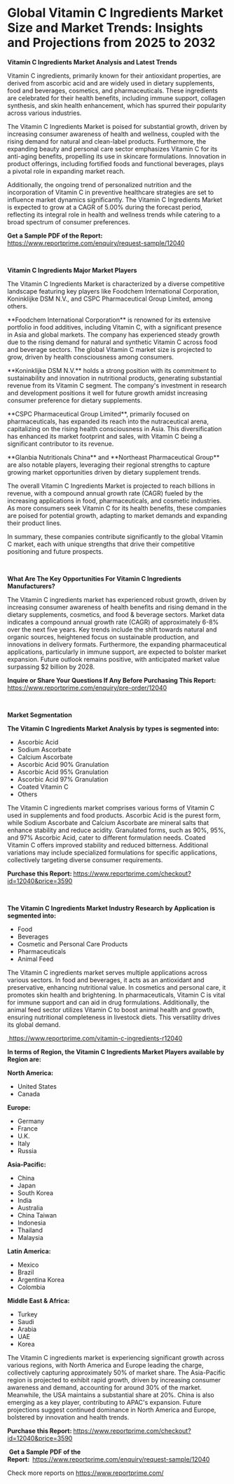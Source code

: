 <p><h1>Global Vitamin C Ingredients Market Size and Market Trends: Insights and Projections from 2025 to 2032</h1></p><p><strong>Vitamin C Ingredients Market Analysis and Latest Trends</strong></p>
<p><p>Vitamin C ingredients, primarily known for their antioxidant properties, are derived from ascorbic acid and are widely used in dietary supplements, food and beverages, cosmetics, and pharmaceuticals. These ingredients are celebrated for their health benefits, including immune support, collagen synthesis, and skin health enhancement, which has spurred their popularity across various industries.</p><p>The Vitamin C Ingredients Market is poised for substantial growth, driven by increasing consumer awareness of health and wellness, coupled with the rising demand for natural and clean-label products. Furthermore, the expanding beauty and personal care sector emphasizes Vitamin C for its anti-aging benefits, propelling its use in skincare formulations. Innovation in product offerings, including fortified foods and functional beverages, plays a pivotal role in expanding market reach.</p><p>Additionally, the ongoing trend of personalized nutrition and the incorporation of Vitamin C in preventive healthcare strategies are set to influence market dynamics significantly. The Vitamin C Ingredients Market is expected to grow at a CAGR of 5.00% during the forecast period, reflecting its integral role in health and wellness trends while catering to a broad spectrum of consumer preferences.</p></p>
<p><strong>Get a Sample PDF of the Report:&nbsp;</strong> <a href="https://www.reportprime.com/enquiry/request-sample/12040?utm_campaign=3072&utm_medium=2&utm_source=Github&utm_content=ia&utm_term=17032025&utm_id=vitamin-c-ingredients">https://www.reportprime.com/enquiry/request-sample/12040</a></p>
<p>&nbsp;</p>
<p><strong>Vitamin C Ingredients Major Market Players</strong></p>
<p><p>The Vitamin C Ingredients Market is characterized by a diverse competitive landscape featuring key players like Foodchem International Corporation, Koninklijke DSM N.V., and CSPC Pharmaceutical Group Limited, among others. </p><p>**Foodchem International Corporation** is renowned for its extensive portfolio in food additives, including Vitamin C, with a significant presence in Asia and global markets. The company has experienced steady growth due to the rising demand for natural and synthetic Vitamin C across food and beverage sectors. The global Vitamin C market size is projected to grow, driven by health consciousness among consumers.</p><p>**Koninklijke DSM N.V.** holds a strong position with its commitment to sustainability and innovation in nutritional products, generating substantial revenue from its Vitamin C segment. The company's investment in research and development positions it well for future growth amidst increasing consumer preference for dietary supplements.</p><p>**CSPC Pharmaceutical Group Limited**, primarily focused on pharmaceuticals, has expanded its reach into the nutraceutical arena, capitalizing on the rising health consciousness in Asia. This diversification has enhanced its market footprint and sales, with Vitamin C being a significant contributor to its revenue.</p><p>**Glanbia Nutritionals China** and **Northeast Pharmaceutical Group** are also notable players, leveraging their regional strengths to capture growing market opportunities driven by dietary supplement trends.</p><p>The overall Vitamin C Ingredients Market is projected to reach billions in revenue, with a compound annual growth rate (CAGR) fueled by the increasing applications in food, pharmaceuticals, and cosmetic industries. As more consumers seek Vitamin C for its health benefits, these companies are poised for potential growth, adapting to market demands and expanding their product lines. </p><p>In summary, these companies contribute significantly to the global Vitamin C market, each with unique strengths that drive their competitive positioning and future prospects.</p></p>
<p>&nbsp;</p>
<p><strong>What Are The Key Opportunities For Vitamin C Ingredients Manufacturers?</strong></p>
<p><p>The Vitamin C ingredients market has experienced robust growth, driven by increasing consumer awareness of health benefits and rising demand in the dietary supplements, cosmetics, and food & beverage sectors. Market data indicates a compound annual growth rate (CAGR) of approximately 6-8% over the next five years. Key trends include the shift towards natural and organic sources, heightened focus on sustainable production, and innovations in delivery formats. Furthermore, the expanding pharmaceutical applications, particularly in immune support, are expected to bolster market expansion. Future outlook remains positive, with anticipated market value surpassing $2 billion by 2028.</p></p>
<p><strong>Inquire or Share Your Questions If Any Before Purchasing This Report:</strong> <a href="https://www.reportprime.com/enquiry/pre-order/12040?utm_campaign=3072&utm_medium=2&utm_source=Github&utm_content=ia&utm_term=17032025&utm_id=vitamin-c-ingredients">https://www.reportprime.com/enquiry/pre-order/12040</a></p>
<p>&nbsp;</p>
<p><strong>Market Segmentation</strong></p>
<p><strong>The Vitamin C Ingredients Market Analysis by types is segmented into:</strong></p>
<p><ul><li>Ascorbic Acid</li><li>Sodium Ascorbate</li><li>Calcium Ascorbate</li><li>Ascorbic Acid 90% Granulation</li><li>Ascorbic Acid 95% Granulation</li><li>Ascorbic Acid 97% Granulation</li><li>Coated Vitamin C</li><li>Others</li></ul></p>
<p><p>The Vitamin C ingredients market comprises various forms of Vitamin C used in supplements and food products. Ascorbic Acid is the purest form, while Sodium Ascorbate and Calcium Ascorbate are mineral salts that enhance stability and reduce acidity. Granulated forms, such as 90%, 95%, and 97% Ascorbic Acid, cater to different formulation needs. Coated Vitamin C offers improved stability and reduced bitterness. Additional variations may include specialized formulations for specific applications, collectively targeting diverse consumer requirements.</p></p>
<p><strong>Purchase this Report:&nbsp;</strong><a href="https://www.reportprime.com/checkout?id=12040&price=3590&utm_campaign=3072&utm_medium=2&utm_source=Github&utm_content=ia&utm_term=17032025&utm_id=vitamin-c-ingredients">https://www.reportprime.com/checkout?id=12040&price=3590</a></p>
<p>&nbsp;</p>
<p><strong>The Vitamin C Ingredients Market Industry Research by Application is segmented into:</strong></p>
<p><ul><li>Food</li><li>Beverages</li><li>Cosmetic and Personal Care Products</li><li>Pharmaceuticals</li><li>Animal Feed</li></ul></p>
<p><p>The Vitamin C ingredients market serves multiple applications across various sectors. In food and beverages, it acts as an antioxidant and preservative, enhancing nutritional value. In cosmetics and personal care, it promotes skin health and brightening. In pharmaceuticals, Vitamin C is vital for immune support and can aid in drug formulations. Additionally, the animal feed sector utilizes Vitamin C to boost animal health and growth, ensuring nutritional completeness in livestock diets. This versatility drives its global demand.</p></p>
<p><a href="https://www.reportprime.com/vitamin-c-ingredients-r12040?utm_campaign=3072&utm_medium=2&utm_source=Github&utm_content=ia&utm_term=17032025&utm_id=vitamin-c-ingredients">&nbsp;https://www.reportprime.com/vitamin-c-ingredients-r12040</a></p>
<p><strong>In terms of Region, the Vitamin C Ingredients Market Players available by Region are:</strong></p>
<p>
    <p> <strong> North America: </strong>
        <ul>
            <li>United States</li>
            <li>Canada</li>
        </ul>
        </p> 
    <p> <strong> Europe: </strong>
        <ul>
            <li>Germany</li>
            <li>France</li>
            <li>U.K.</li>
            <li>Italy</li>
            <li>Russia</li>
        </ul>
        </p> 
    <p> <strong> Asia-Pacific: </strong>
        <ul>
            <li>China</li>
            <li>Japan</li>
            <li>South Korea</li>
            <li>India</li>
            <li>Australia</li>
            <li>China Taiwan</li>
            <li>Indonesia</li>
            <li>Thailand</li>
            <li>Malaysia</li>
        </ul>
        </p> 
    <p> <strong> Latin America: </strong>
        <ul>
            <li>Mexico</li>
            <li>Brazil</li>
            <li>Argentina Korea</li>
            <li>Colombia</li>
        </ul>
        </p> 
    <p> <strong> Middle East & Africa: </strong>
        <ul>
            <li>Turkey</li>
            <li>Saudi</li>
            <li>Arabia</li>
            <li>UAE</li>
            <li>Korea</li>
        </ul>
    </p>
    </p>
<p><p>The Vitamin C ingredients market is experiencing significant growth across various regions, with North America and Europe leading the charge, collectively capturing approximately 50% of market share. The Asia-Pacific region is projected to exhibit rapid growth, driven by increasing consumer awareness and demand, accounting for around 30% of the market. Meanwhile, the USA maintains a substantial share at 20%. China is also emerging as a key player, contributing to APAC's expansion. Future projections suggest continued dominance in North America and Europe, bolstered by innovation and health trends.</p></p>
<p><strong>Purchase this Report: </strong><a href="https://www.reportprime.com/checkout?id=12040&price=3590&utm_campaign=3072&utm_medium=2&utm_source=Github&utm_content=ia&utm_term=17032025&utm_id=vitamin-c-ingredients">https://www.reportprime.com/checkout?id=12040&price=3590</a></p>
<p>&nbsp;<strong>Get a Sample PDF of the Report:&nbsp;&nbsp;</strong><a href="https://www.reportprime.com/enquiry/request-sample/12040?utm_campaign=3072&utm_medium=2&utm_source=Github&utm_content=ia&utm_term=17032025&utm_id=vitamin-c-ingredients">https://www.reportprime.com/enquiry/request-sample/12040</a></p>
<p><strong></strong></p>
<p>Check more reports on <a href="https://www.reportprime.com/?utm_campaign=3072&utm_medium=2&utm_source=Github&utm_content=ia&utm_term=17032025&utm_id=vitamin-c-ingredients">https://www.reportprime.com/</a></p>